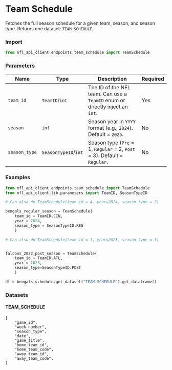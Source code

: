 # Team Schedule 

Fetches the full season schedule for a given team, season, and season type. Returns one dataset: `TEAM_SCHEDULE`.


### Import 

``` python
from nfl_api_client.endpoints.team_schedule import TeamSchedule
```

### Parameters

| **Name**        | **Type**               | **Description**                                                                 | **Required** |
|-----------------|------------------------|---------------------------------------------------------------------------------|--------------|
| `team_id`       | `TeamID`/`int`      | The ID of the NFL team. Can use a `TeamID` enum or directly inject an `int`.   | Yes          |
| `season`        | `int`                  | Season year in `YYYY` format (e.g., `2024`). Default = `2025`.                  | No           |
| `season_type`   | `SeasonTypeID`/`int`| Season type (`Pre` = 1, `Regular` = 2, `Post` = 3). Default = `Regular`.                   | No           |


### Examples

```python
from nfl_api_client.endpoints.team_schedule import TeamSchedule
from nfl_api_client.lib.parameters import TeamID, SeasonTypeID

# Can also do TeamSchedule(team_id = 4, year=2024, season_type = 2)

bengals_regular_season = TeamSchedule(
    team_id = TeamID.CIN, 
    year = 2024, 
    season_type = SeasonTypeID.REG
    )

# Can also do TeamSchedule(team_id = 1, year=2023, season_type = 3)


falcons_2022_post_season = TeamSchedule(
    team_id = TeamID.ATL,
    year = 2023, 
    season_type=SeasonTypeID.POST
    )

df = bengals_schedule.get_dataset("TEAM_SCHEDULE").get_dataframe()        

```


### Datasets 

#### TEAM_SCHEDULE

```
[
    "game_id",        
    "week_number", 
    "season_type",     
    "date",
    "game_title",
    "home_team_id",  
    "home_team_code",
    "away_team_id", 
    "away_team_code",
]
```
